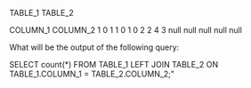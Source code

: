 TABLE_1		TABLE_2
		
COLUMN_1	COLUMN_2
1		0
1		1
0		1
0		2
2		4
3		null
null		null
null		null

What will be the output of the following query:

SELECT count(*)
FROM TABLE_1 LEFT JOIN TABLE_2
ON TABLE_1.COLUMN_1 = TABLE_2.COLUMN_2;"